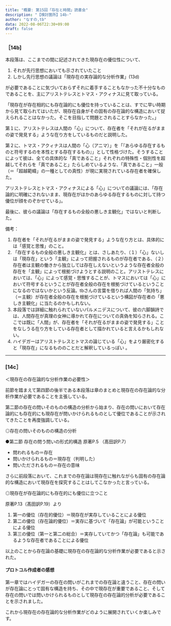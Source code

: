 ```yaml
---
title: "概要: 第15回「存在と時間」読書会"
description: "【検討箇所】14b-"
author: "なすの,tb"
data: 2022-08-06T22:30+09:00
draft: false
---
```




### ［14b] 

本段落は、ここまでの間に記述されてきた現存在の優位性について、
1. それが先行思想においても示されていたこと
2. しかし先行思想の議論は「現存在の実存論的な分析作業」(13d)

が必要であることに気づいておらずそれに着手することもなかった不十分なものであることを、主にアリストテレスとトマス・アクィナスに見て取っている。

「現存在が存在相的にも存在論的にも優位を持っていることは、すでに早い時期から見て取られてはいたが、現存在自身がその固有の存在論的な構造において捉えられることはなかった。そこを目指して問題とされることすらなかった。」

第１に、アリストテレスは人間の「心」について、存在者を「それが在るがままの姿で発見する」ような在り方をしているものだと説明した。

第２に、トマス・アクィナスは人間の「心（アニマ）」を「『あらゆる存在するものと符号するのを本性とする存在するもの』」として性格づけた。そうすることによって彼は、全ての具体的な「真であること」それぞれの特殊性・個別性を超越してそれらを「真であること」たらしめているような、「真であること」一般（＝「超越範疇」の一種としての真性）が現に実現されている存在者を確保した。

アリストテレスとトマス・アクィナスによる「心」についての議論には、「存在論的に明確にされないまま、現存在がほかのあらゆる存在するものに対して持つ優位が顔をのぞかせている」。

最後に、彼らの議論は「存在するもの全般の悪しき主観化」ではないと判断した。

備考：
1. 存在者を「それが在るがままの姿で発見する」ような在り方とは、具体的には「感覚と思惟」のこと。
2. 「存在するもの全般の悪しき主観化」とは、さしあたり、（１）「心」ないしは「現存在」という「主観」によって把握されるものが存在者である、（２）存在者は主観の働きから独立しては存在しえないというような存在者全般の存在を「主観」によって根拠づけようとする説明のこと。アリストテレスにおいては、「心」によって感覚・思惟することが、トマスにおいては「心」において符号するということが存在者全般の存在を根拠づけているということになるのではないかという反論。tbさんの言葉を借りれば人間の「気持ち」（＝主観）が存在者全般の存在を根拠づけているという構図が存在者の「悪しき主観化」に当たるのかもしれない。
3. 本段落では詳細に触れられていないパルメニデスについて、彼の六脚韻詩では、人間存在が真理の女神に導かれて存在についての真偽を知らされる。ここでは既に「人間」が、存在者を「それが在るがままの姿で発見する」ことをなしうる在り方をしている存在者として描かれていると言えるかもしれない。
4. ハイデガーはアリストテレスとトマスの論じている「心」をより厳密化すると「現存在」になるもののことだと解釈しているっぽい 。

---

### [14c］
＜現存在の存在論的な分析作業の必要性＞

前節を踏まえて第四節の後半である本段落は章のまとめと現存在の存在論的な分析作業が必要であることを主張している。

第二節の存在の問いそのものの構造の分析から始まり、存在の問いにおいて存在論的にも存在的にも現存在が問いかけられるものとして優位であることが示されてきたことを再度強調している。

◎存在の問いそのものの構造の分析

●第二節 存在の問う問いの形式的構造 原著P.5 （髙田訳P.7）

* 問われるもの＝存在
* 問いかけられるもの＝現存在（判明した）
* 問いただされるもの＝存在の意味

さらに前段落において、これまでの存在論は現存在に触れながらも固有の存在論的な構造において現存在を探究することはしてこなかったと言っている。

◎現存在が存在論的にも存在的にも優位に立つこと

原著P.13（髙田訳P.19）より

1. 第一の優位（存在的優位）＝現存在が実存していることによる優位　
2. 第二の優位（存在論的優位）＝実存に基づいて「存在論」が可能ということによる優位
3. 第三の優位（第一と第二の総合）＝実存していてかつ「存在論」も可能であるような存在者であることによる優位

以上のことから存在論の基礎に現存在の存在論的な分析作業が必要であると示された。

#### プロトコル作成者の感想

第一章ではハイデガーの存在の問いがこれまでの存在論と違うこと、存在の問いが存在論にとって固有な構造を持ち、その中で現存在が重要であること、そして存在の問いでは問いかけられるものとして現存在の存在論的分析が必要であることを示されました。

これから現存在の存在論的な分析作業がどのように展開されていくか楽しみです。